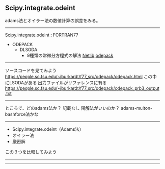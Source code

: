 ## Scipy.integrate.odeint

adams法とオイラー法の数値計算の誤差をみる。

---
Scipy.integrate.odeint : FORTRAN77

- ODEPACK
	- DLSODA
		- 9種類の常微分方程式の解法
   [Netlib](http://www.netlib.org/master_counts2.html#odepack)
   [odepack](https://www.netlib.org/odepack/index.html)

-----

ソースコードを見てみよう
	https://people.sc.fsu.edu/~jburkardt/f77_src/odepack/odepack.html
	この中にLSODAがある
		出力ファイルがリファレンスに有る
		https://people.sc.fsu.edu/~jburkardt/f77_src/odepack/odepack_prb3_output.txt

-----


ところで、どのadams法か？
	記載なし
    陽解法がいいのか？
		adams-multon-bashforce法かな

-----

- Scipy.integrate.odeint（Adams法）
- オイラー法
- 厳密解

この３つを比較してみよう

-----





-----






